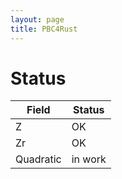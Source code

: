 ```yaml
---
layout: page
title: PBC4Rust
---
```


# Status

| Field | Status |
|-------|--------|
| Z | OK  |
| Zr | OK |
|Quadratic | in work |